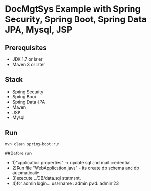 # DocMgtSys Example with Spring Security, Spring Boot, Spring Data JPA, Mysql, JSP


## Prerequisites
- JDK 1.7 or later
- Maven 3 or later

## Stack
- Spring Security
- Spring Boot
- Spring Data JPA
- Maven
- JSP
- Mysql

## Run
```mvn clean spring-boot:run```


##Before run 
- 1)"application.properties" -> update sql and mail credential 
- 2)Run file "WebApplication.java" - its create db schema and db automatically
- 3)execute ../DB/data.sql statment.
- 4)for admin login...
		username : admin
		pwd: admin123

